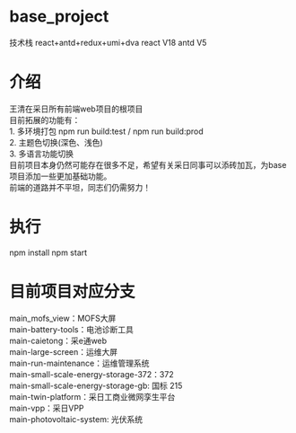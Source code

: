 # base_project
技术栈 react+antd+redux+umi+dva
react V18
antd V5

# 介绍
王清在采日所有前端web项目的根项目  
目前拓展的功能有：  
    1. 多环境打包 npm run build:test  / npm run build:prod  
    2. 主题色切换(深色、浅色)  
    3. 多语言功能切换  
目前项目本身仍然可能存在很多不足，希望有关采日同事可以添砖加瓦，为base项目添加一些更加基础功能。  
前端的道路并不平坦，同志们仍需努力！  

# 执行
npm install
npm start

# 目前项目对应分支
main_mofs_view：MOFS大屏  
main-battery-tools：电池诊断工具  
main-caietong：采e通web  
main-large-screen：运维大屏  
main-run-maintenance：运维管理系统  
main-small-scale-energy-storage-372：372  
main-small-scale-energy-storage-gb: 国标 215  
main-twin-platform：采日工商业微网孪生平台  
main-vpp：采日VPP  
main-photovoltaic-system: 光伏系统  